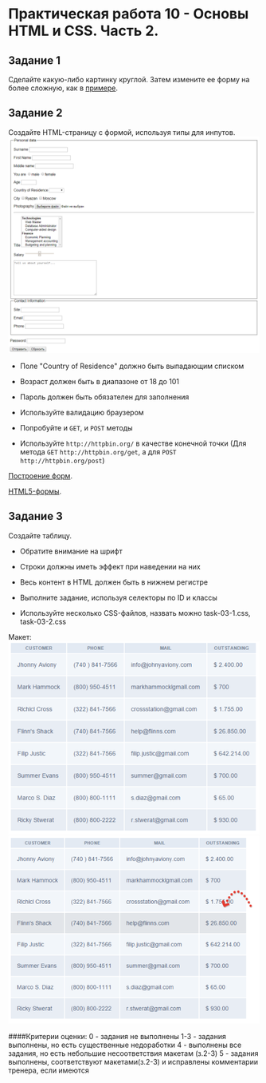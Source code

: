 # Практическая работа 10 - Основы HTML и CSS. Часть 2.

## Задание 1

Сделайте какую-либо картинку круглой. Затем измените ее форму на более сложную, как в [примере](https://codepen.io/GeoffreyCrofte/pen/Hizkh).

## Задание 2

Создайте HTML-страницу с формой, используя типы для инпутов.
![Макет](assets/images/Form.png)

-   Поле "Country of Residence" должно быть выпадающим списком

-   Возраст должен быть в диапазоне от 18 до 101

-   Пароль должен быть обязателен для заполнения

-   Используйте валидацию браузером

-   Попробуйте и `GET`, и `POST` методы

-   Используйте `http://httpbin.org/` в качестве конечной точки (Для метода `GET` `http://httpbin.org/get`, а для `POST` `http://httpbin.org/post`)

[Построение форм](https://webref.ru/layout/learn-html-css/building-forms).

[HTML5-формы](https://html5book.ru/html5-forms/).

## Задание 3

Создайте таблицу.

-   Обратите внимание на шрифт

-   Строки должны иметь эффект при наведении на них

-   Весь контент в HTML должен быть в нижнем регистре

-   Выполните задание, используя селекторы по ID и классы

-   Используйте несколько CSS-файлов, назвать можно task-03-1.css, task-03-2.css
 
 Макет:
![Table](assets/images/table.png)
![Table](assets/images/table2.png)

####Критерии оценки: 
0 - задания не выполнены
1-3 - задания выполнены, но есть существенные недоработки
4 - выполнены все задания, но есть небольшие несоответствия макетам (з.2-3)
5 - задания выполнены, соответствуют макетами(з.2-3) и исправлены комментарии тренера, если имеются